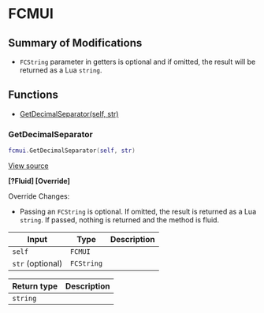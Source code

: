 # FCMUI

## Summary of Modifications
- `FCString` parameter in getters is optional and if omitted, the result will be returned as a Lua `string`.

## Functions

- [GetDecimalSeparator(self, str)](#getdecimalseparator)

### GetDecimalSeparator

```lua
fcmui.GetDecimalSeparator(self, str)
```

[View source](https://github.com/finale-lua/lua-scripts/tree/refs/heads/RGP/add-hashes-to-deploy-yml/src/mixin/FCMUI.lua#L29)

**[?Fluid] [Override]**

Override Changes:
- Passing an `FCString` is optional. If omitted, the result is returned as a Lua `string`. If passed, nothing is returned and the method is fluid.

| Input | Type | Description |
| ----- | ---- | ----------- |
| `self` | `FCMUI` |  |
| `str` (optional) | `FCString` |  |

| Return type | Description |
| ----------- | ----------- |
| `string` |  |
